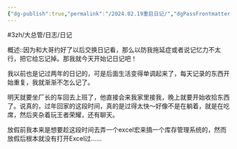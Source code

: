 ```yaml
---
{"dg-publish":true,"permalink":"/2024.02.19重启日记/","dgPassFrontmatter":true,"noteIcon":""}
---
```



#3zh/大总管/日志/日记 

概述::因为和大哥约好了以后交换日记看，那么以防我拖延症或者说记忆力不太行，把它给忘记掉。那我就今天开始记日记吧！

我以前也是记过两年的日记的，可是后面生活变得单调起来了，每天记录的东西开始重复，我就渐渐不怎么记了。

明天就要坐厂长的车回去上班了，他直接会来我家里接我，晚上就要开始收拾东西了。说真的，过年回家的这段时间，真的是过得太快～好像不是在躺着，就是在吃席，然后夹杂着玩王者荣耀，还有聊天。

放假前我本来是想要趁这段时间去弄一个excel宏来搞一个库存管理系统的，然而放假后根本就没有打开Excel过……
